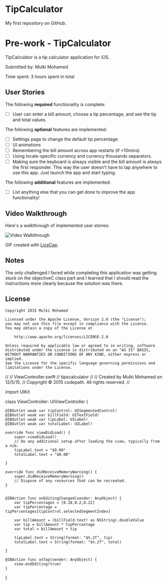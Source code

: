 # TipCalculator
My first repository on GitHub.

# Pre-work - TipCalculator

TipCalculator is a tip calculator application for iOS.

Submitted by: Mulki Mohamed

Time spent: 3 hours spent in total

## User Stories

The following **required** functionality is complete:
* [ ] User can enter a bill amount, choose a tip percentage, and see the tip and total values.

The following **optional** features are implemented:
* [ ] Settings page to change the default tip percentage.
* [ ] UI animations
* [ ] Remembering the bill amount across app restarts (if <10mins)
* [ ] Using locale-specific currency and currency thousands separators.
* [ ] Making sure the keyboard is always visible and the bill amount is always the first responder. This way the user doesn't have to tap anywhere to use this app. Just launch the app and start typing.

The following **additional** features are implemented:

- [ ] List anything else that you can get done to improve the app functionality!

## Video Walkthrough 

Here's a walkthrough of implemented user stories:

<img src='http://i.imgur.com/link/to/your/gif/file.gif' title='Video Walkthrough' width='' alt='Video Walkthrough' />

GIF created with [LiceCap](http://www.cockos.com/licecap/).

## Notes

The only challenged I faced while completing this application was getting stuck on the objectiveC class part and I learned that I should read the instructions more clearly because the solution was there.

## License

    Copyright 2015 Mulki Mohamed

    Licensed under the Apache License, Version 2.0 (the "License");
    you may not use this file except in compliance with the License.
    You may obtain a copy of the License at

        http://www.apache.org/licenses/LICENSE-2.0

    Unless required by applicable law or agreed to in writing, software
    distributed under the License is distributed on an "AS IS" BASIS,
    WITHOUT WARRANTIES OR CONDITIONS OF ANY KIND, either express or implied.
    See the License for the specific language governing permissions and
    limitations under the License.
//
//  ViewController.swift
//  tipscalculator
//
//  Created by Mulki Mohamed on 12/5/15.
//  Copyright © 2015 codepath. All rights reserved.
//

import UIKit

class ViewController: UIViewController {

    @IBOutlet weak var tipControl: UISegmentedControl!
    @IBOutlet weak var billField: UITextField!
    @IBOutlet weak var tipLabel: UILabel!
    @IBOutlet weak var totalLabel: UILabel!
    
    override func viewDidLoad() {
        super.viewDidLoad()
        // Do any additional setup after loading the view, typically from a nib.
        tipLabel.text = "$0.00"
        totalLabel.text = "$0.00"
        
    }

    override func didReceiveMemoryWarning() {
        super.didReceiveMemoryWarning()
        // Dispose of any resources that can be recreated.
    }


    @IBAction func onEditingChanged(sender: AnyObject) {
        var tipPercentages = [0.18,0.2,0.22]
        var tipPercentage = tipPercentages[tipControl.selectedSegmentIndex]
        
        var billAmount = (billField.text! as NSString).doubleValue
        var tip = billAmount * tipPercentage
        var total = billAmount + tip
        
        tipLabel.text = String(format: "$%.2f", tip)
        totalLabel.text = String(format: "$%.2f", total)
        
    }

    @IBAction func onTap(sender: AnyObject) {
        view.endEditing(true)
    }
}

